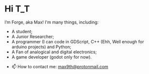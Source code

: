 # Hi T_T

I’m Forge, aka Max! 
I'm many things, including:
* A student;
* A Junior Researcher;
* A programmer (I can code in GDScript, C++ (Ehh, Well enough for arduino projects) and Python;
* A Fan of analogical and digital electronics;
* A game developer (godot only for now).

- 📫 How to contact me: max9th@protonmail.com

<!---
Max9th/Max9th is a ✨ special ✨ repository because its `README.md` (this file) appears on your GitHub profile.
You can click the Preview link to take a look at your changes.
--->
